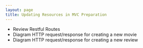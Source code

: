 ```yaml
---
layout: page
title: Updating Resources in MVC Preparation
---
```


* Review Restful Routes
* Diagram HTTP request/response for creating a new movie
* Diagram HTTP request/response for creating a new review